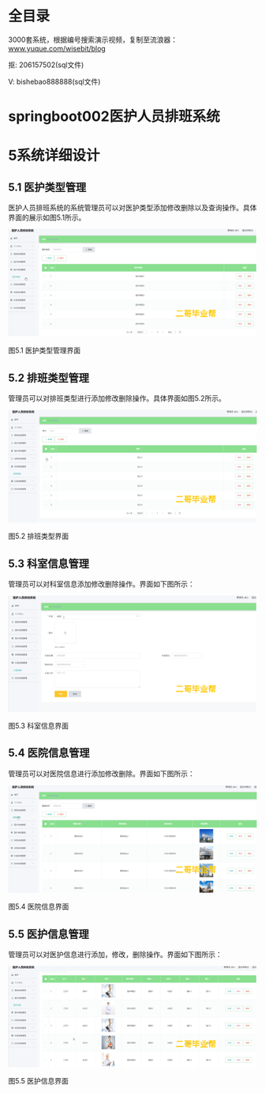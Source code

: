 # 全目录

3000套系统，根据编号搜索演示视频，复制至流浪器：www.yuque.com/wisebit/blog


<p>抠: 206157502(sql文件)</p>
<p>V: bishebao888888(sql文件)</p>

# springboot002医护人员排班系统



# 5系统详细设计
## 5.1 医护类型管理
医护人员排班系统的系统管理员可以对医护类型添加修改删除以及查询操作。具体界面的展示如图5.1所示。

![](/md/blog.009.png)

图5.1 医护类型管理界面
## 5.2 排班类型管理
管理员可以对排班类型进行添加修改删除操作。具体界面如图5.2所示。

![](/md/blog.010.png)

图5.2 排班类型界面
## 5.3 科室信息管理
管理员可以对科室信息添加修改删除操作。界面如下图所示：

![](/md/blog.011.png)

图5.3 科室信息界面
## 5.4 医院信息管理
管理员可以对医院信息进行添加修改删除。界面如下图所示：

![](/md/blog.012.png)

图5.4 医院信息界面

## 5.5 医护信息管理
管理员可以对医护信息进行添加，修改，删除操作。界面如下图所示：

![](/md/blog.013.png)

图5.5 医护信息界面














